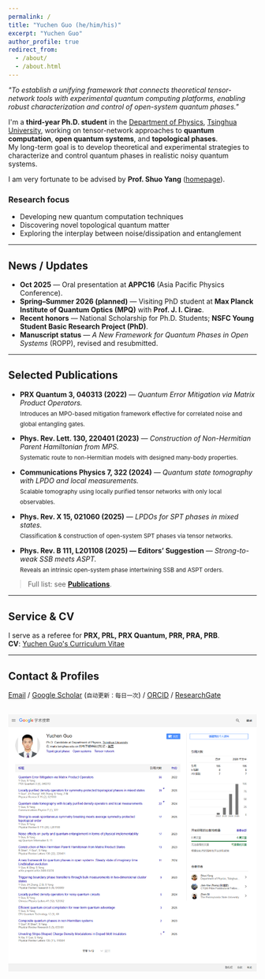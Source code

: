 ```yaml
---
permalink: /
title: "Yuchen Guo (he/him/his)"
excerpt: "Yuchen Guo"
author_profile: true
redirect_from:
  - /about/
  - /about.html
---
```


*"To establish a unifying framework that connects theoretical tensor-network tools with experimental quantum computing platforms, enabling robust characterization and control of open-system quantum phases."*

I'm a **third-year Ph.D. student** in the [Department of Physics](https://www.phys.tsinghua.edu.cn/), [Tsinghua University](https://www.tsinghua.edu.cn/), working on tensor-network approaches to **quantum computation**, **open quantum systems**, and **topological phases**.  
My long-term goal is to develop theoretical and experimental strategies to characterize and control quantum phases in realistic noisy quantum systems.

I am very fortunate to be advised by **Prof. Shuo Yang** ([homepage](https://sites.google.com/view/shuoyang1984)).

### Research focus
- Developing new quantum computation techniques  
- Discovering novel topological quantum matter  
- Exploring the interplay between noise/dissipation and entanglement

---

## News / Updates
- **Oct 2025** — Oral presentation at **APPC16** (Asia Pacific Physics Conference).  
- **Spring–Summer 2026 (planned)** — Visiting PhD student at **Max Planck Institute of Quantum Optics (MPQ)** with **Prof. J. I. Cirac**.  
- **Recent honors** — National Scholarship for Ph.D. Students; **NSFC Young Student Basic Research Project (PhD)**.  
- **Manuscript status** — *A New Framework for Quantum Phases in Open Systems* (ROPP), revised and resubmitted.

---

## Selected Publications
- **PRX Quantum 3, 040313 (2022)** — *Quantum Error Mitigation via Matrix Product Operators.*  
  <sub>Introduces an MPO-based mitigation framework effective for correlated noise and global entangling gates.</sub>

- **Phys. Rev. Lett. 130, 220401 (2023)** — *Construction of Non-Hermitian Parent Hamiltonian from MPS.*  
  <sub>Systematic route to non-Hermitian models with designed many-body properties.</sub>

- **Communications Physics 7, 322 (2024)** — *Quantum state tomography with LPDO and local measurements.*  
  <sub>Scalable tomography using locally purified tensor networks with only local observables.</sub>

- **Phys. Rev. X 15, 021060 (2025)** — *LPDOs for SPT phases in mixed states.*  
  <sub>Classification & construction of open-system SPT phases via tensor networks.</sub>

- **Phys. Rev. B 111, L201108 (2025) — Editors’ Suggestion** — *Strong-to-weak SSB meets ASPT.*  
  <sub>Reveals an intrinsic open-system phase intertwining SSB and ASPT orders.</sub>

> Full list: see **[Publications](/publications/)**.

---

## Service & CV
I serve as a referee for **PRX, PRL, PRX Quantum, PRR, PRA, PRB**.  
**CV**: [Yuchen Guo's Curriculum Vitae](/cv/)

---

## Contact & Profiles
[Email](mailto:guo-yc23@mails.tsinghua.edu.cn) /
[Google Scholar](https://scholar.google.com/citations?user=ZbaW22gAAAAJ&hl) (<small>自动更新：每日一次</small>) /
[ORCID](https://orcid.org/0000-0002-4901-2737) /
[ResearchGate](https://www.researchgate.net/profile/Yuchen-Guo-31)

<br/>
<img src="/images/scholar.png" alt="Google Scholar daily snapshot" />

<!-- ===================== Archived (moved to Portfolio/Hobbies) =====================
**Speech at the graduation ceremony**
<br/><img src="/images/Xuetang.png" alt="Graduation ceremony speech">

**With his girlfriend**
<br/><img src="/images/Cat1.png" alt="Photo 1">
<center class='img'>
  <img src="/images/Cat2.png" width="45%" alt="Photo 2">
  <img src="/images/Cat3.png" width="45%" alt="Photo 3">
</center>
=============================================================================== -->
